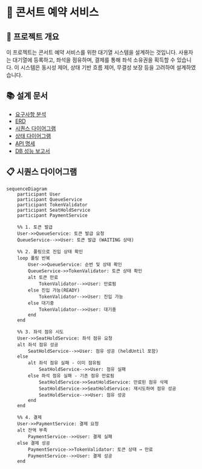 # 🎤 콘서트 예약 서비스

## 📝 프로젝트 개요

이 프로젝트는 콘서트 예약 서비스를 위한 대기열 시스템을 설계하는 것입니다.
사용자는 대기열에 등록하고, 좌석을 점유하며, 결제를 통해 좌석 소유권을 획득할 수 있습니다.
이 시스템은 동시성 제어, 상태 기반 흐름 제어, 무결성 보장 등을 고려하여 설계하였습니다.

## 📚 설계 문서
- [요구사항 분석](1_requirements.md)
- [ERD](2_erd.md)
- [시퀀스 다이어그램](3_sequence_diagram.md)
- [상태 다이어그램](4_state_diagram.md)
- [API 명세](https://joyseohee.github.io/hhplus-concert-server)
- [DB 성능 보고서](5_db_report.md)

## 📋 시퀀스 다이어그램

```mermaid
sequenceDiagram
    participant User
    participant QueueService
    participant TokenValidator
    participant SeatHoldService
    participant PaymentService

    %% 1. 토큰 발급
    User->>QueueService: 토큰 발급 요청
    QueueService-->>User: 토큰 발급 (WAITING 상태)

    %% 2. 폴링으로 진입 상태 확인
    loop 폴링 반복
        User->>QueueService: 순번 및 상태 확인
        QueueService->>TokenValidator: 토큰 상태 확인
        alt 토큰 만료
            TokenValidator-->>User: 만료됨
        else 진입 가능(READY)
            TokenValidator-->>User: 진입 가능
        else 대기중
            TokenValidator-->>User: 대기중
        end
    end

    %% 3. 좌석 점유 시도
    User->>SeatHoldService: 좌석 점유 요청
    alt 좌석 점유 성공
        SeatHoldService-->>User: 점유 성공 (heldUntil 포함)
    else
        alt 좌석 점유 실패 - 이미 점유됨
            SeatHoldService-->>User: 점유 실패
        else 좌석 점유 실패 - 기존 점유 만료됨
            SeatHoldService->>SeatHoldService: 만료된 점유 삭제
            SeatHoldService->>SeatHoldService: 재시도하여 점유 성공
            SeatHoldService-->>User: 점유 성공
        end
    end

    %% 4. 결제
    User->>PaymentService: 결제 요청
    alt 잔액 부족
        PaymentService-->>User: 결제 실패
    else 결제 성공
        PaymentService->>TokenValidator: 토큰 상태 → 만료
        PaymentService-->>User: 결제 성공
    end

```